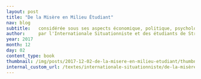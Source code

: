 ```yaml
---
layout: post
title: "De la Misère en Milieu Étudiant"
nav: blog
subtitle:   considérée sous ses aspects économique, politique, psychologique, sexuel et notamment intellectuel et de quelques moyens pour y remédier 
author:     par l'Internationale Situationniste et des étudiants de Strasbourg
year: 2017
month: 12
day: 02
content_type: book
thumbnail: /img/posts/2017-12-02-de-la-misere-en-milieu-etudiant/thumbnail.jpg
internal_custom_url: /textes/internationale-situationniste/de-la-misère-en-milieu-étudiant/
---
```


